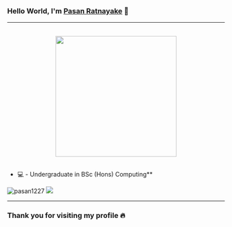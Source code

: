### Hello World, I'm [Pasan Ratnayake](https://github.com/pasan1227) 👋

---

<p align="center">
<br><img src="https://github.com/chiraag-kakar/chiraag-kakar/blob/master/hadder.gif" width="280px"><br><br>
</p>

- 💻  - Undergraduate in BSc (Hons) Computing**

<img  src="https://github-readme-stats.vercel.app/api/top-langs/?username=pasan1227&layout=compact&title_color=f34f29&text_color=000000&icon_color=FF6C00&locale=" alt="pasan1227" />

<img src="https://github-readme-stats.vercel.app/api?username=pasan1227&show_icons=true&&count_private=true&include_all_commits=true&custom_title=My%20stats%20around%20here&title_color=f34f29&text_color=000000&icon_color=FF6C00&locale=">

---

### Thank you for visiting my profile 🔥

